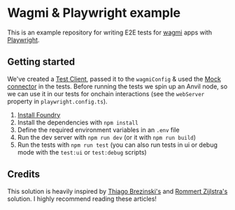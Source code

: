 # Wagmi & Playwright example

This is an example repository for writing E2E tests for [wagmi](https://wagmi.sh) apps with [Playwright](https://playwright.dev).

## Getting started

We've created a [Test Client](https://viem.sh/docs/clients/test#test-client), passed it to the `wagmiConfig` & used the [Mock connector](https://wagmi.sh/core/api/connectors/mock) in the tests. Before running the tests we spin up an Anvil node, so we can use it in our tests for onchain interactions (see the `webServer` property in `playwright.config.ts`).

1. [Install Foundry](https://book.getfoundry.sh/getting-started/installation)
2. Install the dependencies with `npm install`
3. Define the required environment variables in an `.env` file
4. Run the dev server with `npm run dev` (or it with `npm run build`)
5. Run the tests with `npm run test` (you can also run tests in ui or debug mode with the `test:ui` or `test:debug` scripts)

## Credits
This solution is heavily inspired by [Thiago Brezinski's](https://www.callstack.com/blog/testing-expo-web3-apps-with-wagmi-and-anvil#connecting-to-the-local-blockchain) and [Rommert Zijlstra's](https://medium.com/renftlabs/end-to-end-testing-dapps-with-playwright-rainbowkit-wagmi-and-anvil-90d1d143512c) solution. I highly recommend reading these articles!